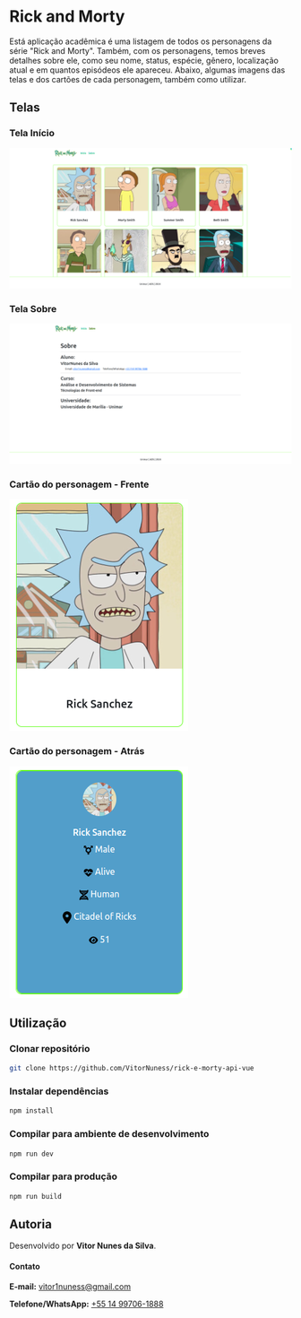 # Rick and Morty

Está aplicação acadêmica é uma listagem de todos os personagens da série "Rick and Morty". Também, com os personagens, temos breves detalhes sobre ele, como seu nome, status, espécie, gênero, localização atual e em quantos episódeos ele apareceu. Abaixo, algumas imagens das telas e dos cartões de cada personagem, também como utilizar.

## Telas

### Tela Início

![Tela inicial](image.png)

### Tela Sobre

![Tela sobre o aluno](image-1.png)

### Cartão do personagem - Frente

![Cartão com a imagem e nome do personagem Rick](image-2.png)

### Cartão do personagem - Atrás

![Cartão com o fundo azul e bordas verdes, com as informações do personagem Rick ao centro. Gênero masculino, está vivo, é humano, está na Cidatel of Ricks e apareceu em 51 episódeos](image-3.png)

## Utilização

### Clonar repositório

```sh
git clone https://github.com/VitorNuness/rick-e-morty-api-vue
```

### Instalar dependências

```sh
npm install
```

### Compilar para ambiente de desenvolvimento

```sh
npm run dev
```

### Compilar para produção

```sh
npm run build
```

## Autoria

Desenvolvido por **Vitor Nunes da Silva**.

#### Contato

**E-mail:** vitor1nuness@gmail.com

**Telefone/WhatsApp:** [+55 14 99706-1888](https://wa.me/5514997061888)

